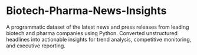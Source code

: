 # Biotech-Pharma-News-Insights
A programmatic dataset of the latest news and press releases from leading biotech and pharma companies using Python. Converted unstructured headlines into actionable insights for trend analysis, competitive monitoring, and executive reporting.
